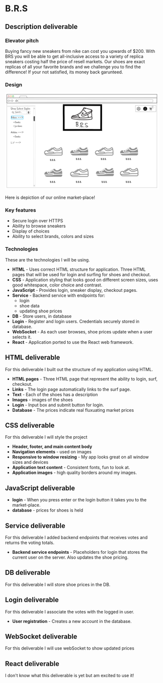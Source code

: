 # B.R.S

## Description deliverable

### Elevator pitch

Buying fancy new sneakers from nike can cost you upwards of $200. With BRS you will be able to get all-inclusive access to a variety of replica sneakers costing half the price of resell markets. Our shoes are exact replicas of all your favorite brands and we challenge you to find the difference! If your not satisfied, its money back garunteed.

### Design

![Mock](startup_design.png)

Here is depiction of our online market-place!
### Key features

- Secure login over HTTPS
- Ability to browse sneakers
- Display of choices
- Ability to select brands, colors and sizes

### Technologies

These are the technologies I will be using.

- **HTML** - Uses correct HTML structure for application. Three HTML pages that will be used for login and surfing for shoes and checkout. 
- **CSS** - Application styling that looks good on different screen sizes, uses good whitespace, color choice and contrast.
- **JavaScript** - Provides login, sneaker display, checkout pages.
- **Service** - Backend service with endpoints for:
  - login
  - shoe data
  - updating shoe prices
- **DB** - Store users, in database
- **Login** - Register and login users. Credentials securely stored in database. 
- **WebSocket** - As each user browses, shoe prices update when a user selects it. 
- **React** - Application ported to use the React web framework.
## HTML deliverable

For this deliverable I built out the structure of my application using HTML.

- **HTML pages** - Three HTML page that represent the ability to login, surf, checkout.
- **Links** - The login page automatically links to the surf page. 
- **Text** - Each of the shoes has a description
- **Images** - images of the shoes
- **Login** - Input box and submit button for login.
- **Database** - The prices indicate real fluxuating market prices


## CSS deliverable

For this deliverable I will style the project

- **Header, footer, and main content body**
- **Navigation elements** - used on images 
- **Responsive to window resizing** - My app looks great on all window sizes and devices
- **Application text content** - Consistent fonts, fun to look at.
- **Application images** - high quality borders around my images. 

## JavaScript deliverable

- **login** - When you press enter or the login button it takes you to the market-place.
- **database** - prices for shoes is held

## Service deliverable

For this deliverable I added backend endpoints that receives votes and returns the voting totals.

- **Backend service endpoints** - Placeholders for login that stores the current user on the server. Also updates the shoe pricing.

## DB deliverable

For this deliverable I will store shoe prices in the DB. 

## Login deliverable

For this deliverable I associate the votes with the logged in user.
- **User registration** - Creates a new account in the database.


## WebSocket deliverable

For this deliverable I will use webSocket to show updated prices 

## React deliverable

I don't know what this deliverable is yet but am excited to use it!